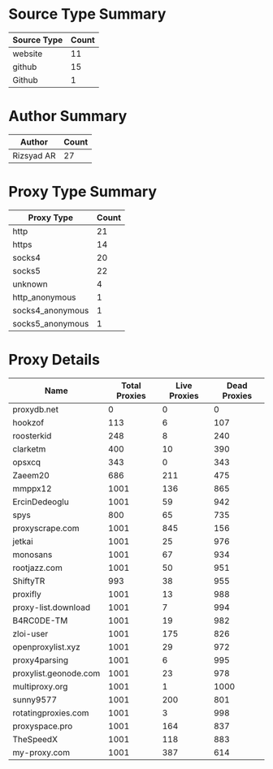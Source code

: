 # Source Type Summary

| Source Type | Count |
|-------------|-------|
| website | 11 |
| github | 15 |
| Github | 1 |


# Author Summary

| Author | Count |
|--------|-------|
| Rizsyad AR | 27 |


# Proxy Type Summary

| Proxy Type | Count |
|------------|-------|
| http | 21 |
| https | 14 |
| socks4 | 20 |
| socks5 | 22 |
| unknown | 4 |
| http_anonymous | 1 |
| socks4_anonymous | 1 |
| socks5_anonymous | 1 |


# Proxy Details

| Name | Total Proxies | Live Proxies | Dead Proxies |
|------|---------------|--------------|---------------|
| proxydb.net | 0 | 0 | 0 |
| hookzof | 113 | 6 | 107 |
| roosterkid | 248 | 8 | 240 |
| clarketm | 400 | 10 | 390 |
| opsxcq | 343 | 0 | 343 |
| Zaeem20 | 686 | 211 | 475 |
| mmppx12 | 1001 | 136 | 865 |
| ErcinDedeoglu | 1001 | 59 | 942 |
| spys | 800 | 65 | 735 |
| proxyscrape.com | 1001 | 845 | 156 |
| jetkai | 1001 | 25 | 976 |
| monosans | 1001 | 67 | 934 |
| rootjazz.com | 1001 | 50 | 951 |
| ShiftyTR | 993 | 38 | 955 |
| proxifly | 1001 | 13 | 988 |
| proxy-list.download | 1001 | 7 | 994 |
| B4RC0DE-TM | 1001 | 19 | 982 |
| zloi-user | 1001 | 175 | 826 |
| openproxylist.xyz | 1001 | 29 | 972 |
| proxy4parsing | 1001 | 6 | 995 |
| proxylist.geonode.com | 1001 | 23 | 978 |
| multiproxy.org | 1001 | 1 | 1000 |
| sunny9577 | 1001 | 200 | 801 |
| rotatingproxies.com | 1001 | 3 | 998 |
| proxyspace.pro | 1001 | 164 | 837 |
| TheSpeedX | 1001 | 118 | 883 |
| my-proxy.com | 1001 | 387 | 614 |
